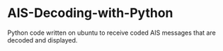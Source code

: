 # AIS-Decoding-with-Python
Python code written on ubuntu to receive coded AIS messages that are decoded and displayed.
